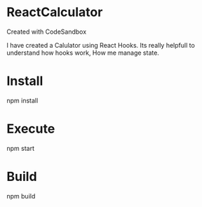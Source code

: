 # ReactCalculator
Created with CodeSandbox

I have created a Calulator using React Hooks. Its really helpfull to understand how hooks work, How me manage state.

# Install
npm install

# Execute
npm start

# Build
npm build
